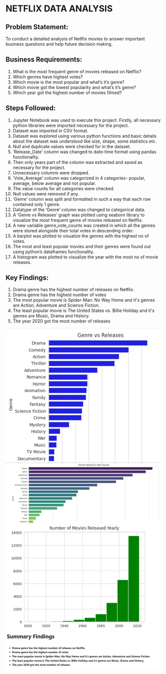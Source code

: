 # NETFLIX DATA ANALYSIS

## Problem Statement:
To conduct a detailed analysis of Netflix movies to answer important business questions and help future decision making.

## Business Requirements:
1.	What is the most frequent genre of movies released on Netflix?
2.	Which genres have highest votes?
3.	Which movie is the most popular and what’s it’s genre?
4.	Which movie got the lowest popularity and what’s it’s genre?
5.	Which year got the highest number of movies filmed?

## Steps Followed:
1.	Jupyter Notebook was used to execute this project. Firstly, all necessary python libraries were imported necessary for the project.
2.	Dataset was imported in CSV format.
3.	Dataset was explored using various python functions and basic details about the dataset was understood like size, shape, some statistics etc.
4.	Null and duplicate values were checked for in the dataset.
5.	‘Release_Date’ column was changed to date-time format using pandas functionality.
6.	Then only years part of the column was extracted and saved as necessary for the project.
7.	Unnecessary columns were dropped.
8.	‘Vote_Average’ column was categorized in 4 categories- popular, average, below average and not popular.
9.	The value counts for all categories were checked.
10.	Null values were removed if any.
11.	‘Genre’ column was split and formatted in such a way that each row contained only 1 genre.
12.	Datatype of the ‘Genre’ column was changed to categorical data.
13.	A ‘Genre vs Releases’ graph was plotted using seaborn library to visualize the most frequent genre of movies released on Netflix.
14.	 A new variable genre_vote_counts was created in which all the genres were stored alongside their total votes in descending order.
15.	A barplot was plotted to visualize the genres with the highest no of votes.
16.	The most and least popular movies and their genres were found out using python’s dataframes functionality.
17.	A histogram was plotted to visualize the year with the most no of movie releases.

## Key Findings:
1.	Drama genre has the highest number of releases on Netflix.
2.	Drama genre has the highest number of votes
3.	The most popular movie is Spider-Man: No Way Home and it's genres are Action, Adventure and Science Fiction.
4.	The least popular movie is The United States vs. Billie Holiday and it's genres are Music, Drama and History.
5.	The year 2020 got the most number of releases

![Image Alt](https://github.com/Sujato-Dutta/Netflix-Data-Analysis/blob/032c693c3dfb155043cc551e1121245eb7f3211a/Netflix%201.jpg)
![Image Alt](https://github.com/Sujato-Dutta/Netflix-Data-Analysis/blob/6a6033c22aa13a473838c38df215c7762d6e0a62/Netflix%202.jpg)
![Image Alt](https://github.com/Sujato-Dutta/Netflix-Data-Analysis/blob/6824a9b65a2de7bbb07288c5bad5ae4085384e29/Netflix%203.jpg)
![Image Alt](https://github.com/Sujato-Dutta/Netflix-Data-Analysis/blob/f69d951bfc5f586e6622174b24a2ed9489c92d25/Netflix%204.jpg)
